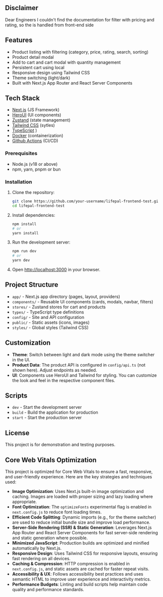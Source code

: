 ## Disclaimer
Dear Engineers I couldn't find the documentation for filter with pricing and rating, so the is handled from front-end side

## Features

- Product listing with filtering (category, price, rating, search, sorting)
- Product detail modal
- Add to cart and cart modal with quantity management
- Persistent cart using local
- Responsive design using Tailwind CSS
- Theme switching (light/dark)
- Built with Next.js App Router and React Server Components

## Tech Stack

- [Next.js](https://nextjs.org/) (JS Framework)
- [HeroUI](https://heroui.com/) (UI components)
- [Zustand](https://zustand-demo.pmnd.rs/) (state management)
- [Tailwind CSS](https://tailwindcss.com/) (sytles)
- [TypeScript](https://www.typescriptlang.org/) )
- [Docker](https://www.docker.com/) (containerization)
- [Github Actions](https://docs.github.com/en/actions/about-github-actions/understanding-github-actions) (CI/CD)


### Prerequisites

- Node.js (v18 or above)
- npm, yarn, pnpm or bun

### Installation

1. Clone the repository:

    ```bash
    git clone https://github.com/your-username/lifepal-frontend-test.git
    cd lifepal-frontend-test
    ```

2. Install dependencies:

    ```bash
    npm install
    # or
    yarn install
    ```

3. Run the development server:

    ```bash
    npm run dev
    # or
    yarn dev
    ```

4. Open [http://localhost:3000](http://localhost:3000) in your browser.

## Project Structure

- `app/` - Next.js app directory (pages, layout, providers)
- `components/` - Reusable UI components (cards, modals, navbar, filters)
- `stores/` - Zustand stores for cart and products
- `types/` - TypeScript type definitions
- `config/` - Site and API configuration
- `public/` - Static assets (icons, images)
- `styles/` - Global styles (Tailwind CSS)

## Customization

- **Theme**: Switch between light and dark mode using the theme switcher in the UI.
- **Product Data**: The product API is configured in `config/api.ts` (not shown here). Adjust endpoints as needed.
- **UI**: Components use HeroUI and Tailwind for styling. You can customize the look and feel in the respective component files.

## Scripts

- `dev` - Start the development server
- `build` - Build the application for production
- `start` - Start the production server

## License

This project is for demonstration and testing purposes.


## Core Web Vitals Optimization

This project is optimized for Core Web Vitals to ensure a fast, responsive, and user-friendly experience. Here are the key strategies and techniques used:

- **Image Optimization**: Uses Next.js built-in image optimization and caching. Images are loaded with proper sizing and lazy loading where appropriate.
- **Font Optimization**: The `optimizeFonts` experimental flag is enabled in `next.config.js` to reduce font loading times.
- **Efficient Code Splitting**: Dynamic imports (e.g., for the theme switcher) are used to reduce initial bundle size and improve load performance.
- **Server-Side Rendering (SSR) & Static Generation**: Leverages Next.js App Router and React Server Components for fast server-side rendering and static generation where possible.
- **Minimized JavaScript**: Production builds are optimized and minified automatically by Next.js.
- **Responsive Design**: Uses Tailwind CSS for responsive layouts, ensuring fast rendering on all devices.
- **Caching & Compression**: HTTP compression is enabled in `next.config.js`, and static assets are cached for faster repeat visits.
- **Accessibility & UX**: Follows accessibility best practices and uses semantic HTML to improve user experience and interactivity metrics.
- **Performance Budgets**: Linting and build scripts help maintain code quality and performance standards.